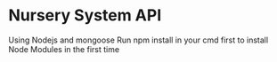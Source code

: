 # Nursery System API
Using Nodejs and mongoose 
Run npm install in your cmd first to install Node Modules in the first time 
